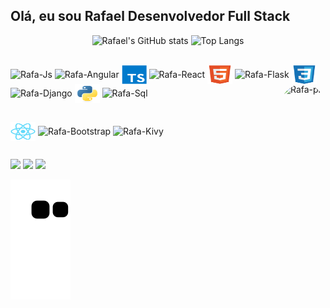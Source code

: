 ## Olá, eu sou Rafael Desenvolvedor Full Stack

<p align="center">
  <img src="https://github-readme-stats-sigma-five.vercel.app/api?username=Rafael-Lee1&show_icons=true&theme=midnight-purple" alt="Rafael's GitHub stats">
  <img src="https://github-readme-stats-sigma-five.vercel.app/api/top-langs/?username=Rafael-Lee1&layout=compact&langs_count=7&theme=midnight-purple" alt="Top Langs">
</p>

<div style="display: inline_block"><br>
  <img align="center" alt="Rafa-Js" height="30" width="40" src="https://github.com/Rafael-Lee1/Icons/blob/f85d05ce344243c7a5f13ebe444b251000c1793a/icons8-javascript.gif">
  <img align="center" alt="Rafa-Angular" height="30" width="40" src="https://github.com/Rafael-Lee1/Icons/blob/5032f1e720ee7f9c4855b3a96e755db34925e064/Angular.gif">
  <img align="center" alt="Rafa-Ts" height="30" width="40" src="https://raw.githubusercontent.com/devicons/devicon/master/icons/typescript/typescript-plain.svg">
  <img align="center" alt="Rafa-React" height="30" width="40" src="https://github.com/Rafael-Lee1/Icons/blob/3a0959616c15176b879dbc17a71d8dd11c5fc5d3/Msql.gif">
  <img align="center" alt="Rafa-HTML" height="30" width="40" src="https://raw.githubusercontent.com/devicons/devicon/master/icons/html5/html5-original.svg">
  <img align="center" alt="Rafa-Flask" height="30" width="40" src="https://github.com/Rafael-Lee1/Icons/blob/1961b03a02f5ef3514c743d07ac481e0caad87a4/FLASK.gif">
  <img align="center" alt="Rafa-CSS" height="30" width="40" src="https://raw.githubusercontent.com/devicons/devicon/master/icons/css3/css3-original.svg">
  <img align="center" alt="Rafa-Django" height="30" width="40" src="https://github.com/Rafael-Lee1/Icons/blob/d9d0e61c6ba26dea6abfad9be89e0268bbc78132/Django.gif">
  <img align="center" alt="Rafa-Python" height="30" width="40" src="https://raw.githubusercontent.com/devicons/devicon/master/icons/python/python-original.svg">
  <img align="right" alt="Rafa-pic" height="150" style="border-radius:50px;" src="https://33.media.tumblr.com/a087fbda5b369838058d8b50da183e92/tumblr_ni0udv7VdU1to3m7wo1_500.gif">
  <img align="center" alt="Rafa-Sql" height="30" width="40" src="https://github.com/Rafael-Lee1/Icons/blob/43010fe49656f545bcb0d8d2a8d3b714d76ae36e/SQL.gif">
 <p>
 <br/>
  <img align="center" alt="Rafa-React" height="30" width="40" src="https://raw.githubusercontent.com/devicons/devicon/master/icons/react/react-original.svg">
   <img align="center" alt="Rafa-Bootstrap" height="30" width="40" src="https://github.com/Rafael-Lee1/Icons/blob/ba7dbc3956793ecad31588f034ac7de1a22e4f98/Bootstrap%20(2).gif">
  <img align="center" alt="Rafa-Kivy" height="30" width="40" src="https://github.com/Rafael-Lee1/Icons/blob/71b32b53c8d0709a3b7ae531c79c17c5fab9c2db/kivy_.png"></p>
</div>
  
  ##
 
<div> 
  <a href="https://www.instagram.com/rafael_santos2024/" target="_blank"><img src="https://img.shields.io/badge/-Instagram-%23E4405F?style=for-the-badge&logo=instagram&logoColor=white" target="_blank"></a>
  <a href = "mailto:rafalee.dev@gmail.com"><img src="https://img.shields.io/badge/-Gmail-%23333?style=for-the-badge&logo=gmail&logoColor=white" target="_blank"></a>
  <a href="https://www.linkedin.com/in/rafael2023/" target="_blank"><img src="https://img.shields.io/badge/-LinkedIn-%230077B5?style=for-the-badge&logo=linkedin&logoColor=white" target="_blank"></a> 
 

![Snake animation](https://github.com/Rafael-Lee1/Rafael-Lee1/blob/output/github-contribution-grid-snake.svg)
 
</div>
